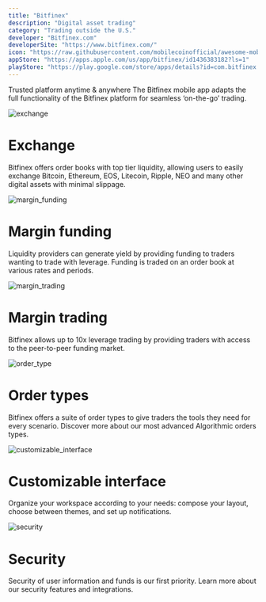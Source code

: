 ```yaml
---
title: "Bitfinex"
description: "Digital asset trading"
category: "Trading outside the U.S."
developer: "Bitfinex.com"
developerSite: "https://www.bitfinex.com/"
icon: "https://raw.githubusercontent.com/mobilecoinofficial/awesome-mobilecoin/main/directory/0089_Bitfinex/bitfinex.png"
appStore: "https://apps.apple.com/us/app/bitfinex/id1436383182?ls=1"
playStore: "https://play.google.com/store/apps/details?id=com.bitfinex.mobileapp&hl=en"
---
```

Trusted platform anytime & anywhere
The Bitfinex mobile app adapts the full functionality of the Bitfinex platform for seamless ‘on-the-go’ trading.

![exchange](https://www.bitfinex.com/images/icon-exchange.png)

Exchange
========

Bitfinex offers order books with top tier liquidity, allowing users to easily exchange Bitcoin, Ethereum, EOS, Litecoin, Ripple, NEO and many other digital assets with minimal slippage.

![margin_funding](https://www.bitfinex.com/images/icon-margin_funding.png)

Margin funding
==============

Liquidity providers can generate yield by providing funding to traders wanting to trade with leverage. Funding is traded on an order book at various rates and periods.

![margin_trading](https://www.bitfinex.com/images/icon-margin_trading.png)

Margin trading
==============

Bitfinex allows up to 10x leverage trading by providing traders with access to the peer-to-peer funding market.

![order_type](https://www.bitfinex.com/images/icon-order_type.png)

Order types
===========

Bitfinex offers a suite of order types to give traders the tools they need for every scenario. Discover more about our most advanced Algorithmic orders types.

![customizable_interface](https://www.bitfinex.com/images/icon-customizable_interface.png)

Customizable interface
======================

Organize your workspace according to your needs: compose your layout, choose between themes, and set up notifications.

![security](https://www.bitfinex.com/images/icon-security.png)

Security
========

Security of user information and funds is our first priority. Learn more about our security features and integrations.
